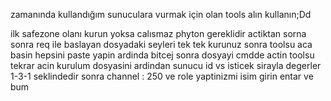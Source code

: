 zamanında kullandığım sunuculara vurmak için olan tools alın kullanın;Dd

ilk safezone olanı kurun yoksa calısmaz phyton gereklidir actiktan sorna sonra req ile baslayan dosyadaki seyleri tek tek kurunuz sonra toolsu aca basin hepsini paste yapin ardinda bitcej sonra dosyayi cmdde actin toolsu tekrar acin kurulum dosyasini ardindan sunucu id vs isticek sirayla degerler 1-3-1 seklindedir sonra channel : 250 ve role yaptinizmi isim girin entar ve bum

